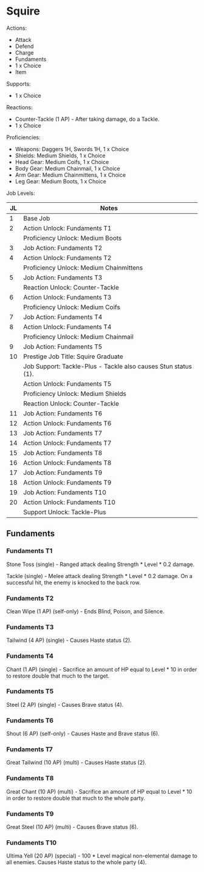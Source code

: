 # Squire

Actions:

- Attack
- Defend
- Charge
- Fundaments
- 1 x Choice
- Item

Supports:

- 1 x Choice

Reactions:

- Counter-Tackle (1 AP) - After taking damage, do a Tackle.
- 1 x Choice

Proficiencies:

- Weapons: Daggers 1H, Swords 1H, 1 x Choice
- Shields: Medium Shields, 1 x Choice
- Head Gear: Medium Coifs, 1 x Choice
- Body Gear: Medium Chainmail, 1 x Choice
- Arm Gear: Medium Chainmittens, 1 x Choice
- Leg Gear: Medium Boots, 1 x Choice

Job Levels:

| JL | Notes |
| --- | --- |
| 1 | Base Job
| 2 | Action Unlock: Fundaments T1
|   | Proficiency Unlock: Medium Boots
| 3 | Job Action: Fundaments T2
| 4 | Action Unlock: Fundaments T2
|   | Proficiency Unlock: Medium Chainmittens
| 5 | Job Action: Fundaments T3
|   | Reaction Unlock: Counter-Tackle
| 6 | Action Unlock: Fundaments T3
|   | Proficiency Unlock: Medium Coifs
| 7 | Job Action: Fundaments T4
| 8 | Action Unlock: Fundaments T4
|   | Proficiency Unlock: Medium Chainmail
| 9 | Job Action: Fundaments T5
| 10 | Prestige Job Title: Squire Graduate
|    | Job Support: Tackle-Plus - Tackle also causes Stun status (1).
|    | Action Unlock: Fundaments T5
|    | Proficiency Unlock: Medium Shields
|    | Reaction Unlock: Counter-Tackle
| 11 | Job Action: Fundaments T6
| 12 | Action Unlock: Fundaments T6
| 13 | Job Action: Fundaments T7
| 14 | Action Unlock: Fundaments T7
| 15 | Job Action: Fundaments T8
| 16 | Action Unlock: Fundaments T8
| 17 | Job Action: Fundaments T9
| 18 | Action Unlock: Fundaments T9
| 19 | Job Action: Fundaments T10
| 20 | Action Unlock: Fundaments T10
|    | Support Unlock: Tackle-Plus

## Fundaments

### Fundaments T1

Stone Toss (single) - Ranged attack dealing Strength * Level * 0.2 damage.

Tackle (single) - Melee attack dealing Strength * Level * 0.2 damage. On a successful hit, the enemy is knocked to the back row.

### Fundaments T2

Clean Wipe (1 AP) (self-only) - Ends Blind, Poison, and Silence.

### Fundaments T3

Tailwind (4 AP) (single) - Causes Haste status (2).

### Fundaments T4

Chant (1 AP) (single) - Sacrifice an amount of HP equal to Level * 10 in order to restore double that much to the target.

### Fundaments T5

Steel (2 AP) (single) - Causes Brave status (4).

### Fundaments T6

Shout (6 AP) (self-only) - Causes Haste and Brave status (6).

### Fundaments T7

Great Tailwind (10 AP) (multi) - Causes Haste status (2).

### Fundaments T8

Great Chant (10 AP) (multi) - Sacrifice an amount of HP equal to Level * 10 in order to restore double that much to the whole party.

### Fundaments T9

Great Steel (10 AP) (multi) - Causes Brave status (6).

### Fundaments T10

Ultima Yell (20 AP) (special) - 100 * Level magical non-elemental damage to all enemies. Causes Haste status to the whole party (4).
